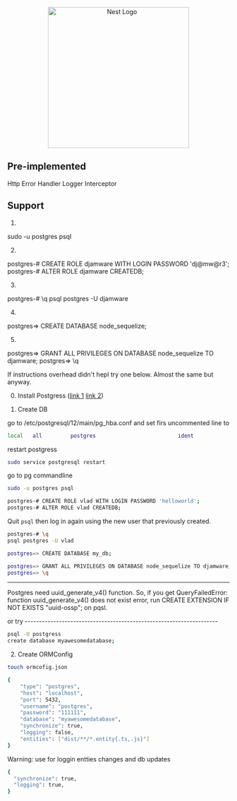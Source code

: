 <p align="center">
  <a href="http://nestjs.com/" target="blank"><img src="https://nestjs.com/img/logo_text.svg" width="320" alt="Nest Logo" /></a>
</p>


## Pre-implemented

Http Error Handler
Logger Interceptor


## Support
01.
sudo -u postgres psql

02.
postgres-# CREATE ROLE djamware WITH LOGIN PASSWORD 'dj@mw@r3';
postgres-# ALTER ROLE djamware CREATEDB;

03.
postgres-# \q
psql postgres -U djamware

04.
postgres=> CREATE DATABASE node_sequelize;

05.
postgres=> GRANT ALL PRIVILEGES ON DATABASE node_sequelize TO djamware;
postgres=> \q

If instructions overhead didn't hepl try one below. Almost the same but anyway. 

0. Install Postgress ([link 1](https://www.digitalocean.com/community/tutorials/how-to-install-postgresql-on-ubuntu-20-04-quickstart-ru) [link 2](https://www.djamware.com/post/5b56a6cc80aca707dd4f65a9/nodejs-expressjs-sequelizejs-and-postgresql-restful-api))

1. Create DB

go to /etc/postgresql/12/main/pg_hba.conf and set firs uncommented line to 
```bash
local   all         postgres                          ident
```

restart postgress

```bash
sudo service postgresql restart 
```

go to pg commandline

```bash
sudo -u postgres psql

postgres-# CREATE ROLE vlad WITH LOGIN PASSWORD 'helloworld';
postgres-# ALTER ROLE vlad CREATEDB;
```

Quit `psql` then log in again using the new user that previously created.

```bash
postgres-# \q
psql postgres -U vlad

postgres=> CREATE DATABASE my_db;

postgres=> GRANT ALL PRIVILEGES ON DATABASE node_sequelize TO djamware;
postgres=> \q
```
--------------------------------------------------------------------------

Postgres need uuid_generate_v4() function. So, if you get QueryFailedError: function uuid_generate_v4() does not exist error, run CREATE EXTENSION IF NOT EXISTS "uuid-ossp"; on pqsl.

or try --------------------------------------------------------------------

```bash
psql -U postgress
create database myawesomedatabase;
```

2. Create ORMConfig

```bash
touch ormcofig.json
```

```bash
{
	"type": "postgres",
	"host": "localhost",
	"port": 5432,
	"username": "postgres",
	"password": "111111",
	"database": "myawesomedatabase",
	"synchronize": true,
	"logging": false,
	"entities": ["dist/**/*.entity{.ts,.js}"]
}
```

Warning: use for loggin entties changes and db updates

```bash
{
  "synchronize": true,
  "logging": true,
}
```
